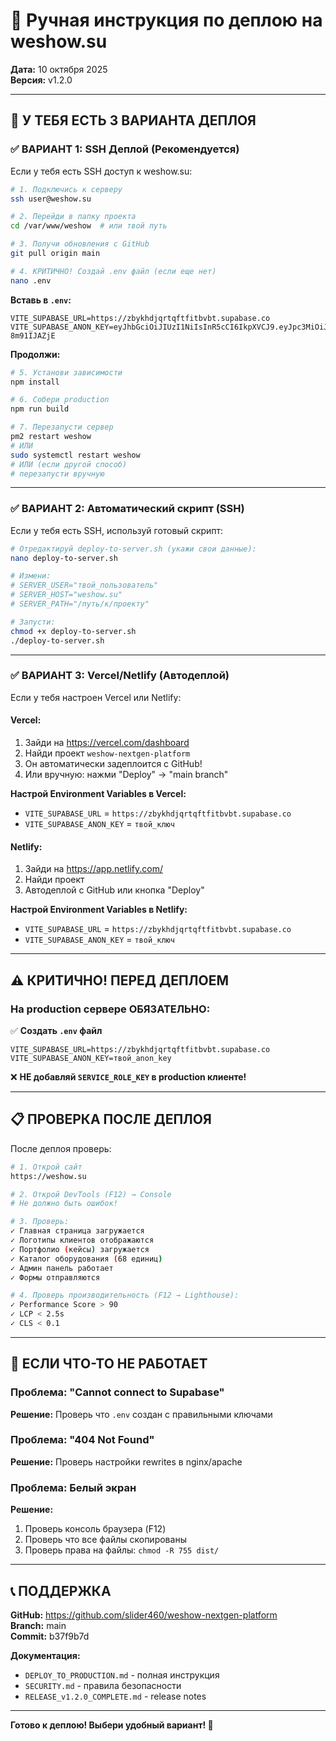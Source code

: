 # 🚀 Ручная инструкция по деплою на weshow.su

**Дата:** 10 октября 2025  
**Версия:** v1.2.0

---

## 🎯 У ТЕБЯ ЕСТЬ 3 ВАРИАНТА ДЕПЛОЯ

### ✅ ВАРИАНТ 1: SSH Деплой (Рекомендуется)

Если у тебя есть SSH доступ к weshow.su:

```bash
# 1. Подключись к серверу
ssh user@weshow.su

# 2. Перейди в папку проекта
cd /var/www/weshow  # или твой путь

# 3. Получи обновления с GitHub
git pull origin main

# 4. КРИТИЧНО! Создай .env файл (если еще нет)
nano .env
```

**Вставь в `.env`:**
```env
VITE_SUPABASE_URL=https://zbykhdjqrtqftfitbvbt.supabase.co
VITE_SUPABASE_ANON_KEY=eyJhbGciOiJIUzI1NiIsInR5cCI6IkpXVCJ9.eyJpc3MiOiJzdXBhYmFzZSIsInJlZiI6InpieWtoZGpxcnRxZnRmaXRidmJ0Iiwicm9sZSI6ImFub24iLCJpYXQiOjE3NTkxMzkzMjMsImV4cCI6MjA3NDcxNTMyM30.L9M4qQ_gkoyLj7oOwKZgyOVHoGv4JMJw-8m91IJAZjE
```

**Продолжи:**
```bash
# 5. Установи зависимости
npm install

# 6. Собери production
npm run build

# 7. Перезапусти сервер
pm2 restart weshow
# ИЛИ
sudo systemctl restart weshow
# ИЛИ (если другой способ)
# перезапусти вручную
```

---

### ✅ ВАРИАНТ 2: Автоматический скрипт (SSH)

Если у тебя есть SSH, используй готовый скрипт:

```bash
# Отредактируй deploy-to-server.sh (укажи свои данные):
nano deploy-to-server.sh

# Измени:
# SERVER_USER="твой_пользователь"
# SERVER_HOST="weshow.su"
# SERVER_PATH="/путь/к/проекту"

# Запусти:
chmod +x deploy-to-server.sh
./deploy-to-server.sh
```

---

### ✅ ВАРИАНТ 3: Vercel/Netlify (Автодеплой)

Если у тебя настроен Vercel или Netlify:

#### Vercel:
1. Зайди на https://vercel.com/dashboard
2. Найди проект `weshow-nextgen-platform`
3. Он автоматически задеплоится с GitHub!
4. Или вручную: нажми "Deploy" → "main branch"

**Настрой Environment Variables в Vercel:**
- `VITE_SUPABASE_URL` = `https://zbykhdjqrtqftfitbvbt.supabase.co`
- `VITE_SUPABASE_ANON_KEY` = `твой_ключ`

#### Netlify:
1. Зайди на https://app.netlify.com/
2. Найди проект
3. Автодеплой с GitHub или кнопка "Deploy"

**Настрой Environment Variables в Netlify:**
- `VITE_SUPABASE_URL` = `https://zbykhdjqrtqftfitbvbt.supabase.co`
- `VITE_SUPABASE_ANON_KEY` = `твой_ключ`

---

## ⚠️ КРИТИЧНО! ПЕРЕД ДЕПЛОЕМ

### На production сервере ОБЯЗАТЕЛЬНО:

✅ **Создать `.env` файл**
```env
VITE_SUPABASE_URL=https://zbykhdjqrtqftfitbvbt.supabase.co
VITE_SUPABASE_ANON_KEY=твой_anon_key
```

❌ **НЕ добавляй `SERVICE_ROLE_KEY` в production клиенте!**

---

## 📋 ПРОВЕРКА ПОСЛЕ ДЕПЛОЯ

После деплоя проверь:

```bash
# 1. Открой сайт
https://weshow.su

# 2. Открой DevTools (F12) → Console
# Не должно быть ошибок!

# 3. Проверь:
✓ Главная страница загружается
✓ Логотипы клиентов отображаются
✓ Портфолио (кейсы) загружается
✓ Каталог оборудования (68 единиц)
✓ Админ панель работает
✓ Формы отправляются

# 4. Проверь производительность (F12 → Lighthouse):
✓ Performance Score > 90
✓ LCP < 2.5s
✓ CLS < 0.1
```

---

## 🐛 ЕСЛИ ЧТО-ТО НЕ РАБОТАЕТ

### Проблема: "Cannot connect to Supabase"
**Решение:** Проверь что `.env` создан с правильными ключами

### Проблема: "404 Not Found"
**Решение:** Проверь настройки rewrites в nginx/apache

### Проблема: Белый экран
**Решение:** 
1. Проверь консоль браузера (F12)
2. Проверь что все файлы скопированы
3. Проверь права на файлы: `chmod -R 755 dist/`

---

## 📞 ПОДДЕРЖКА

**GitHub:** https://github.com/slider460/weshow-nextgen-platform  
**Branch:** main  
**Commit:** b37f9b7d

**Документация:**
- `DEPLOY_TO_PRODUCTION.md` - полная инструкция
- `SECURITY.md` - правила безопасности
- `RELEASE_v1.2.0_COMPLETE.md` - release notes

---

**Готово к деплою! Выбери удобный вариант! 🚀**


